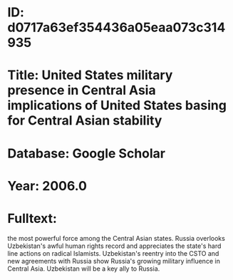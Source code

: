 # ID: d0717a63ef354436a05eaa073c314935
# Title: United States military presence in Central Asia implications of United States basing for Central Asian stability
# Database: Google Scholar
# Year: 2006.0
# Fulltext:
the most powerful force among the Central Asian states.
Russia overlooks Uzbekistan's awful human rights record and appreciates the state's hard line actions on radical Islamists.
Uzbekistan's reentry into the CSTO and new agreements with Russia show Russia's growing military influence in Central Asia.
Uzbekistan will be a key ally to Russia.